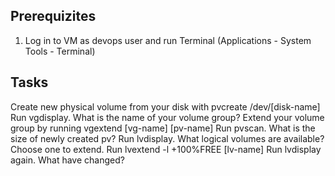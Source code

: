 ## Prerequizites
1. Log in to VM as devops user and run Terminal (Applications - System Tools - Terminal)

## Tasks



Create new physical volume from your disk with pvcreate /dev/[disk-name]
Run vgdisplay. What is the name of your volume group?
Extend your volume group by running vgextend [vg-name] [pv-name]
Run pvscan. What is the size of newly created pv?
Run lvdisplay. What logical volumes are available? Choose one to extend.
Run lvextend -l +100%FREE [lv-name]
Run lvdisplay again. What have changed?
